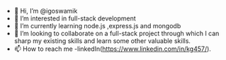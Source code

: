 - 👋 Hi, I’m @igoswamik
- 👀 I’m interested in full-stack development
- 🌱 I’m currently learning node.js ,express.js and mongodb
- 💞️ I’m looking to collaborate on a full-stack project through which I can sharp my existing skills and learn some other valuable skills.
- 📫 How to reach me -linkedIn(https://www.linkedin.com/in/kg457/).

<!---
igoswamik/igoswamik is a ✨ special ✨ repository because its `README.md` (this file) appears on your GitHub profile.
You can click the Preview link to take a look at your changes.
--->
